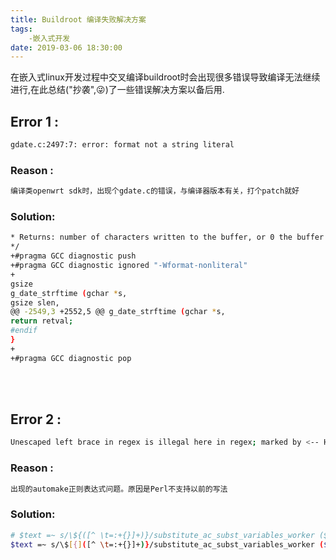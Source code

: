 ```yaml
---
title: Buildroot 编译失败解决方案
tags: 
	-嵌入式开发
date: 2019-03-06 18:30:00
---
```

在嵌入式linux开发过程中交叉编译buildroot时会出现很多错误导致编译无法继续进行,在此总结("抄袭",:stuck_out_tongue_winking_eye:)了一些错误解决方案以备后用.

<!-- more -->

## Error 1 : 
``` bash
gdate.c:2497:7: error: format not a string literal
```

### Reason : 
``` bash
编译类openwrt sdk时，出现个gdate.c的错误，与编译器版本有关，打个patch就好
```

### Solution:
``` bash
* Returns: number of characters written to the buffer, or 0 the buffer was too small
*/
+#pragma GCC diagnostic push
+#pragma GCC diagnostic ignored "-Wformat-nonliteral" 
+
gsize
g_date_strftime (gchar *s,
gsize slen,
@@ -2549,3 +2552,5 @@ g_date_strftime (gchar *s,
return retval;
#endif
}
+
+#pragma GCC diagnostic pop
```
<br/></br>
## Error 2 :  
``` bash
Unescaped left brace in regex is illegal here in regex; marked by <-- HERE in m/${ <-- HERE ([^ \t=:+{}]+)}/ at xxxx/usr/bin/automake line 3939.
```

### Reason : 
``` bash
出现的automake正则表达式问题。原因是Perl不支持以前的写法
```

### Solution:
``` bash
# $text =~ s/\${([^ \t=:+{}]+)}/substitute_ac_subst_variables_worker ($1)/ge;
$text =~ s/\$[{]([^ \t=:+{}]+)}/substitute_ac_subst_variables_worker ($1)/ge;
```
